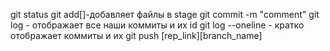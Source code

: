 git status
git add[]-добавляет файлы в stage
git commit -m "comment"
git log - отображает все наши коммиты и их id
git log --oneline - кратко отображает коммиты и их
git push [rep_link][branch_name]
